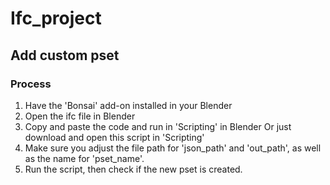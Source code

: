 # Ifc_project


## Add custom pset
### Process
1. Have the 'Bonsai' add-on installed in your Blender
2. Open the ifc file in Blender
3. Copy and paste the code and run in 'Scripting' in Blender
   Or just download and open this script in 'Scripting'
4. Make sure you adjust the file path for 'json_path' and 'out_path', as well as the name for 'pset_name'. 
5. Run the script, then check if the new pset is created.

